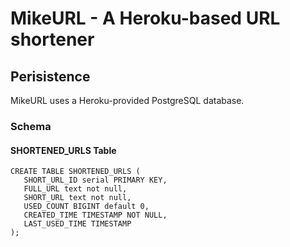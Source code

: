 # MikeURL - A Heroku-based URL shortener

## Perisistence
MikeURL uses a Heroku-provided PostgreSQL database.

### Schema

#### SHORTENED_URLS Table
```
CREATE TABLE SHORTENED_URLS (
   SHORT_URL_ID serial PRIMARY KEY,
   FULL_URL text not null,
   SHORT_URL text not null,
   USED_COUNT BIGINT default 0,
   CREATED_TIME TIMESTAMP NOT NULL,
   LAST_USED_TIME TIMESTAMP
);
```
